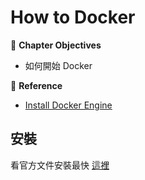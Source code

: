 # How to Docker

:green_book: **Chapter Objectives**

* 如何開始 Docker

:blue_book: **Reference**

* [Install Docker Engine](https://docs.docker.com/engine/install/)

## 安裝

看官方文件安裝最快 [這裡](https://docs.docker.com/engine/install)